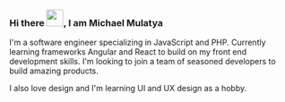 ### Hi there <img src="https://raw.githubusercontent.com/MartinHeinz/MartinHeinz/master/wave.gif" width="30px">, I am Michael Mulatya

I'm a software engineer specializing in JavaScript and PHP. Currently learning frameworks Angular and React to build on my front end development skills.
I'm looking to join a team of seasoned developers to build amazing products.

I also love design and I'm learning UI and UX design as a hobby.


<!--**arcturian-ninja/arcturian-ninja** is a ✨ _special_ ✨ repository because its `README.md` (this file) appears on your GitHub profile.

Here are some ideas to get you started:

- 🔭 I’m currently working on ...
- 🌱 I’m currently learning ...
- 👯 I’m looking to collaborate on ...
- 🤔 I’m looking for help with ...
- 💬 Ask me about ...
- 📫 How to reach me: ...
- 😄 Pronouns: ...
- ⚡ Fun fact: ...
-->
